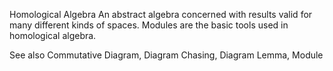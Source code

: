 Homological Algebra
An abstract algebra concerned with results valid for many different kinds of spaces. Modules are the basic tools used in homological algebra.

See also
Commutative Diagram, Diagram Chasing, Diagram Lemma, Module